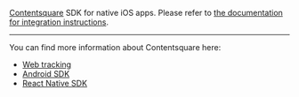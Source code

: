 [Contentsquare](https://contentsquare.com) SDK for native iOS apps.
Please refer to [the documentation for integration instructions](https://docs.contentsquare.com/ios/).

---
You can find more information about Contentsquare here:
 - [Web tracking](https://docs.contentsquare.com/webtracking-impl-en/)
 - [Android SDK](https://docs.contentsquare.com/android/)
 - [React Native SDK](https://docs.contentsquare.com/react-native/)
